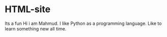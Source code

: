 # HTML-site
Its a fun
Hi i am Mahmud. I like Python as a programming language. Like to learn something new all time.
